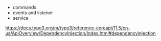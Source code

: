 - commands
- events and listener
- service


https://docs.typo3.org/m/typo3/reference-coreapi/11.5/en-us/ApiOverview/DependencyInjection/Index.html#dependencyinjection
